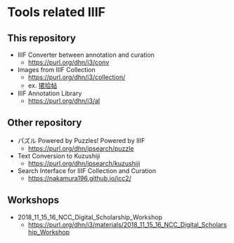 # Tools related IIIF

## This repository
* IIIF Converter between annotation and curation
  * https://purl.org/dhn/i3/conv
* Images from IIIF Collection
  * https://purl.org/dhn/i3/collection/
  * ex. [捃拾帖](https://purl.org/dhn/i3/collection/#/?u=https://archdataset.dl.itc.u-tokyo.ac.jp/collections/tanaka/image/collection.json&random=true)
* IIIF Annotation Library
  * https://purl.org/dhn/i3/al
  
## Other repository
* パズル Powered by Puzzles! Powered by IIIF
  * https://purl.org/dhn/jpsearch/puzzle
* Text Conversion to Kuzushiji
  * https://purl.org/dhn/jpsearch/kuzushiji
* Search Interface for IIIF Collection and Curation
  * https://nakamura196.github.io/icc2/
  
## Workshops
* 2018_11_15_16_NCC_Digital_Scholarship_Workshop
  * https://purl.org/dhn/i3/materials/2018_11_15_16_NCC_Digital_Scholarship_Workshop
